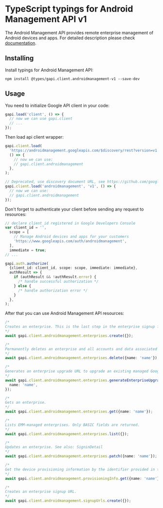 # TypeScript typings for Android Management API v1

The Android Management API provides remote enterprise management of Android devices and apps.
For detailed description please check [documentation](https://developers.google.com/android/management).

## Installing

Install typings for Android Management API:

```
npm install @types/gapi.client.androidmanagement-v1 --save-dev
```

## Usage

You need to initialize Google API client in your code:

```typescript
gapi.load('client', () => {
  // now we can use gapi.client
  // ...
});
```

Then load api client wrapper:

```typescript
gapi.client.load(
  'https://androidmanagement.googleapis.com/$discovery/rest?version=v1',
  () => {
    // now we can use:
    // gapi.client.androidmanagement
  },
);
```

```typescript
// Deprecated, use discovery document URL, see https://github.com/google/google-api-javascript-client/blob/master/docs/reference.md#----gapiclientloadname----version----callback--
gapi.client.load('androidmanagement', 'v1', () => {
  // now we can use:
  // gapi.client.androidmanagement
});
```

Don't forget to authenticate your client before sending any request to resources:

```typescript
// declare client_id registered in Google Developers Console
var client_id = '',
  scope = [
    // Manage Android devices and apps for your customers
    'https://www.googleapis.com/auth/androidmanagement',
  ],
  immediate = true;
// ...

gapi.auth.authorize(
  {client_id: client_id, scope: scope, immediate: immediate},
  authResult => {
    if (authResult && !authResult.error) {
      /* handle successful authorization */
    } else {
      /* handle authorization error */
    }
  },
);
```

After that you can use Android Management API resources: <!-- TODO: make this work for multiple namespaces -->

```typescript
/*
Creates an enterprise. This is the last step in the enterprise signup flow. See also: SigninDetail
*/
await gapi.client.androidmanagement.enterprises.create({});

/*
Permanently deletes an enterprise and all accounts and data associated with it. Warning: this will result in a cascaded deletion of all AM API devices associated with the deleted enterprise. Only available for EMM-managed enterprises.
*/
await gapi.client.androidmanagement.enterprises.delete({name: 'name'});

/*
Generates an enterprise upgrade URL to upgrade an existing managed Google Play Accounts enterprise to a managed Google domain.Note: This feature is not generally available.
*/
await gapi.client.androidmanagement.enterprises.generateEnterpriseUpgradeUrl({
  name: 'name',
});

/*
Gets an enterprise.
*/
await gapi.client.androidmanagement.enterprises.get({name: 'name'});

/*
Lists EMM-managed enterprises. Only BASIC fields are returned.
*/
await gapi.client.androidmanagement.enterprises.list({});

/*
Updates an enterprise. See also: SigninDetail
*/
await gapi.client.androidmanagement.enterprises.patch({name: 'name'});

/*
Get the device provisioning information by the identifier provided in the sign-in url.
*/
await gapi.client.androidmanagement.provisioningInfo.get({name: 'name'});

/*
Creates an enterprise signup URL.
*/
await gapi.client.androidmanagement.signupUrls.create({});
```
